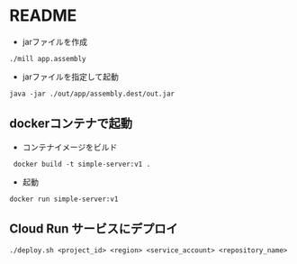 # README

* jarファイルを作成
```
./mill app.assembly
```

* jarファイルを指定して起動
```
java -jar ./out/app/assembly.dest/out.jar
```

## dockerコンテナで起動

* コンテナイメージをビルド
```
 docker build -t simple-server:v1 .
```

* 起動
```
docker run simple-server:v1
```

## Cloud Run サービスにデプロイ

```
./deploy.sh <project_id> <region> <service_account> <repository_name>
```
